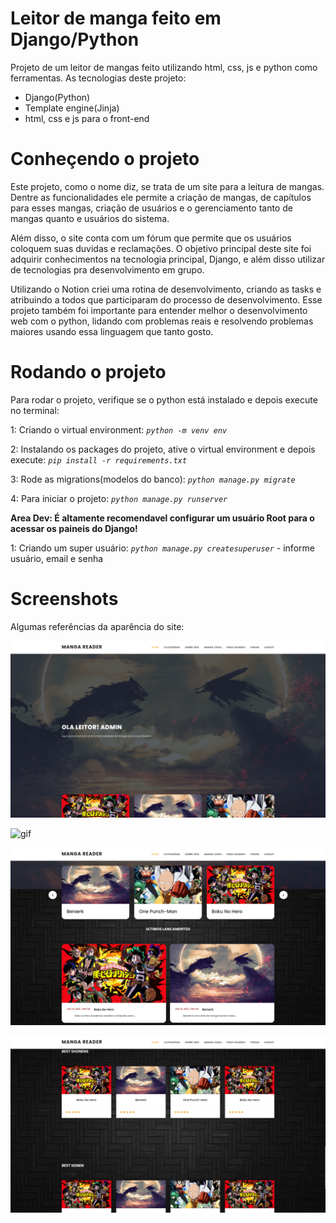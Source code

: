 
# Leitor de manga feito em Django/Python

Projeto de um leitor de mangas feito utilizando html, css, js e python como ferramentas. As tecnologias deste projeto:

- Django(Python)
- Template engine(Jinja)
- html, css e js para o front-end

# Conheçendo o projeto

Este projeto, como o nome diz, se trata de um site para a leitura de mangas. Dentre as funcionalidades ele permite a criação de mangas, de capítulos para esses mangas, criação de usuários e o gerenciamento tanto de mangas quanto e usuários do sistema.

Além disso, o site conta com um fórum que permite que os usuários coloquem suas duvidas e reclamações. O objetivo principal deste site foi adquirir conhecimentos na tecnologia principal, Django, e além disso utilizar de tecnologias pra desenvolvimento em grupo.

Utilizando o Notion criei uma rotina de desenvolvimento, criando as tasks e atribuindo a todos que participaram do processo de desenvolvimento. Esse projeto também  foi importante para entender melhor o desenvolvimento web com o python, lidando com problemas reais e resolvendo problemas maiores usando essa linguagem que tanto gosto.


# Rodando o projeto

  
Para rodar o projeto, verifique se o python está instalado e depois execute no terminal:

1: Criando o virtual environment:
*`python -m venv env`* 

2: Instalando os packages do projeto, ative o virtual environment e depois execute:
*`pip install -r requirements.txt`*

3: Rode as migrations(modelos do banco):
*`python manage.py migrate`*

4: Para iniciar o projeto:
*`python manage.py runserver`*
  

**Area Dev: É altamente recomendavel configurar um usuário Root para o acessar os paineis do Django!**

1:  Criando um super usuário:
*`python manage.py createsuperuser`* - informe usuário, email e senha

# Screenshots

Algumas referências da aparência do site:

![home](/imgs/img0.png)

![gif](/imgs/gif0.gif)

![feed](/imgs/img1.png)

![feed](/imgs/img2.png)